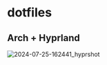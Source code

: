 # dotfiles
## Arch + Hyprland

![2024-07-25-162441_hyprshot](https://github.com/user-attachments/assets/9f0c014c-66c0-4527-a31d-634b8873b3a7)

